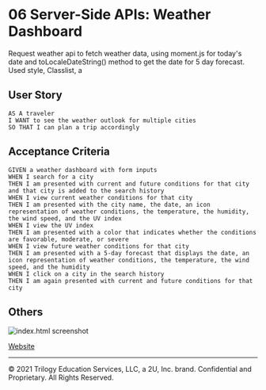 # 06 Server-Side APIs: Weather Dashboard

Request weather api to fetch weather data, using moment.js for today's date and toLocaleDateString() method to get the date for 5 day forecast.
Used style, Classlist, a

## User Story

```
AS A traveler
I WANT to see the weather outlook for multiple cities
SO THAT I can plan a trip accordingly
```

## Acceptance Criteria

```
GIVEN a weather dashboard with form inputs
WHEN I search for a city
THEN I am presented with current and future conditions for that city and that city is added to the search history
WHEN I view current weather conditions for that city
THEN I am presented with the city name, the date, an icon representation of weather conditions, the temperature, the humidity, the wind speed, and the UV index
WHEN I view the UV index
THEN I am presented with a color that indicates whether the conditions are favorable, moderate, or severe
WHEN I view future weather conditions for that city
THEN I am presented with a 5-day forecast that displays the date, an icon representation of weather conditions, the temperature, the wind speed, and the humidity
WHEN I click on a city in the search history
THEN I am again presented with current and future conditions for that city
```

## Others

![index.html screenshot](./screenshot.png)

[Website](https://mt0814.github.io/week6-weather-API/)

---

© 2021 Trilogy Education Services, LLC, a 2U, Inc. brand. Confidential and Proprietary. All Rights Reserved.
